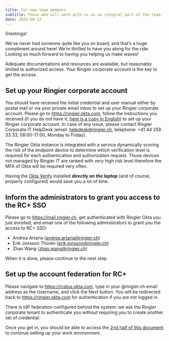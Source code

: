 ```yaml
---
title: For new team members
subtitle: Those who will work with us as an integral part of the team 
date: 2023-08-13
---
```


Greetings!

We’ve never had someone quite like you on board, and that’s a huge compliment around here! We’re thrilled to have you along for the ride.
Looking so much forward to having you helping us make waves!

Adequate documentations and resources are available, but reasonably limited to authorized access. Your Ringier corporate account is the
key to get the access.

## Set up your Ringier corporate account

You should have received the initial credential and user manual either by postal mail or via your private email inbox to set up your
Ringier corporate account. Please go to https://ringier.okta.com, follow the instructions you received (if you do not have it,
[here is a copy in English](/assets/Okta_User_Guide_EN.pdf)) to set up your Ringier corporate account. In case of any issue, 
please contact Ringier Corporate IT HelpDesk
(email: helpdesk@ringier.ch, 
telephone: +41 44 259 33 33, 08:00-17:00, 
Monday to Friday).

The Ringier Okta instance is integrated with a service dynamically scoring the risk of the endpoint device to determine which verification
level is required for each authentication and authorization request. Those devices not managed by Ringier IT are ranked with very high
risk level therefore the MFA of Okta will be required very often.

Having the [Okta Verify](https://apps.apple.com/de/app/okta-verify/id490179405?l=en) installed _**directly on the laptop**_ (and of
course, properly configured) would save you a lot of time.

## Inform the administrators to grant you access to the RC+ SSO

Please go to https://mail.ringier.ch, get authenticated with Ringier Okta you just enrolled, and email one of the following
administrators to grant you the access to RC+ SSO:
* Andrea Artaria (andrea.artaria@ringier.ch)
* Erik Jonsson Thorén (erik.jonsson@ringier.ch)
* Zhao Wang (zhao.wang@ringier.ch)

When it is done, please continue to the next step.

## Set up the account federation for RC+

Please navigate to https://rcplus.okta.com, type in your @ringier.ch email address as the Username, and click the Next button. You will be
redirected back to https://ringier.okta.com for authentication if you are not logged in.

There is IdP federation configured behind the system: we ask the Ringier corporate tenant to authenticate you without requiring you to
create another set of credential.

Once you get in, you should be able to access the [2nd half of this document](https://doc.p.alloy.rcplus.io/dev/category/development-environment)
to continue setting up your work environment.
